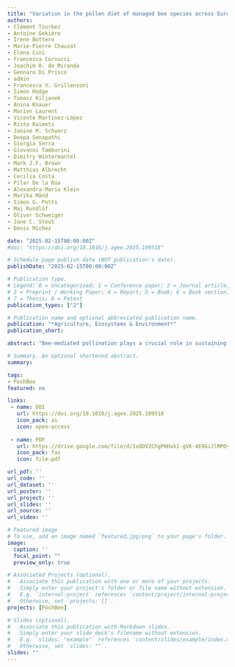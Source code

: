```yaml
---
title: "Variation in the pollen diet of managed bee species across European agroecosystems"
authors:
- Clément Tourbez
- Antoine Gekière
- Irene Bottero
- Marie-Pierre Chauzat
- Elena Cini
- Francesca Corvucci
- Joachim R. de Miranda
- Gennaro Di Prisco
- admin
- Francesca V. Grillenzoni
- Simon Hodge
- Tomasz Kiljanek
- Anina Knauer
- Marion Laurent
- Vicente Martínez-López
- Risto Raimets
- Janine M. Schwarz
- Deepa Senapathi
- Giorgia Serra
- Giovanni Tamburini
- Dimitry Wintermantel
- Mark J.F. Brown
- Matthias Albrecht
- Cecilia Costa
- Pilar De la Rúa
- Alexandra-Maria Klein
- Marika Mänd
- Simon G. Potts
- Maj Rundlöf
- Oliver Schweiger
- Jane C. Stout
- Denis Michez

date: "2025-02-15T00:00:00Z"
#doi: "https://doi.org/10.1016/j.agee.2025.109518"

# Schedule page publish date (NOT publication's date).
publishDate: "2025-02-15T00:00:00Z"

# Publication type.
# Legend: 0 = Uncategorized; 1 = Conference paper; 2 = Journal article;
# 3 = Preprint / Working Paper; 4 = Report; 5 = Book; 6 = Book section;
# 7 = Thesis; 8 = Patent
publication_types: ["2"]

# Publication name and optional abbreviated publication name.
publication: "*Agriculture, Ecosystems & Environment*"
publication_short:

abstract: "Bee-mediated pollination plays a crucial role in sustaining global food production. However, while the demand for these pollination services is increasing, many bee species are in decline. To address this discrepancy, farmers use managed bee species to improve crop pollination. One key factor affecting pollination efficiency is the affinity for the crop of interest (i.e., the extent to which a bee integrates floral resources of a crop into its diet). In this study, we characterised and compared the pollen foraging preferences of three managed bee species: Apis mellifera, Bombus terrestris, and Osmia bicornis, across European agricultural landscapes and across biogeographic regions. Managed populations of each bee species were experimentally established at 128 agricultural sites growing either apple or rapeseed, in landscapes representing gradients in terms of the proportion of cropland, in eight European countries. We conducted pollen store sampling and employed palynological analyses to describe the foraging preferences of these species and to extrapolate their suitability as pollinators for both crops. Our findings reveal that A. mellifera and B. terrestris exhibited a more generalised pollen diet compared to O. bicornis, which showed stronger preference to certain pollen forage plants, but these were mainly non-crop rather than crop plants. These results question the relevance of using O. bicornis in apple orchards and rapeseed crops given their poor affinity with these crops. Overall, A. mellifera collected the highest proportion of rapeseed pollen in its diet, and A. mellifera and B. terrestris collected higher proportions of apple pollen than O. bicornis. Our findings also highlight substantial variation in the percentage of focal crop pollen in the diet across biogeographic regions, while landscape composition had virtually no impact. These results provide valuable insights for selecting the most suitable managed bee species to enhance the pollination of two key crops in Europe."

# Summary. An optional shortened abstract.
summary: 

tags:
- PoshBee
featured: no

links:
 - name: DOI
   url: https://doi.org/10.1016/j.agee.2025.109518
   icon_pack: ai
   icon: open-access
   
 - name: PDF
   url: https://drive.google.com/file/d/1xDDV2ChgPHHxk1-gVK-4E9GiJlMPOyO5/view?usp=drive_link
   icon_pack: fas
   icon: file-pdf

url_pdf: ''
url_code: ''
url_dataset: ''
url_poster: ''
url_project: ''
url_slides: ''
url_source: ''
url_video: ''

# Featured image
# To use, add an image named `featured.jpg/png` to your page's folder. 
image:
  caption: ''
  focal_point: ""
  preview_only: true

# Associated Projects (optional).
#   Associate this publication with one or more of your projects.
#   Simply enter your project's folder or file name without extension.
#   E.g. `internal-project` references `content/project/internal-project/index.md`.
#   Otherwise, set `projects: []`.
projects: [PoshBee]

# Slides (optional).
#   Associate this publication with Markdown slides.
#   Simply enter your slide deck's filename without extension.
#   E.g. `slides: "example"` references `content/slides/example/index.md`.
#   Otherwise, set `slides: ""`.
slides: ""
---
```


